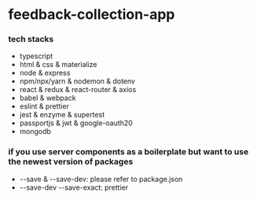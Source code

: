 # feedback-collection-app

### tech stacks

- typescript
- html & css & materialize
- node & express
- npm/npx/yarn & nodemon & dotenv
- react & redux & react-router & axios
- babel & webpack
- eslint & prettier
- jest & enzyme & supertest
- passportjs & jwt & google-oauth20
- mongodb

### if you use server components as a boilerplate but want to use the newest version of packages

- --save & --save-dev: please refer to package.json
- --save-dev --save-exact: prettier
